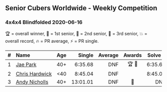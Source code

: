 ## Senior Cubers Worldwide - Weekly Competition
### 4x4x4 Blindfolded 2020-06-16

🏆 = overall winner, 🥇 = 1st senior, 🥈 = 2nd senior, 🥉 = 3rd senior, 💥 = overall record, 🔥 = PR average, ⚡ = PR single.

| # | Name | Age | Single | Average | Awards | Solve 1 | Solve 2 | Solve 3 | Video |
| :--: | :-- | :--: | --: | --: | :--: | --: | --: | --: | :-- |
| 1 | [<span style="white-space: nowrap">Jae Park</span>](../../persons/jae_park/444bf.md) | 40+ | 6:35.68 | DNF | <span style="white-space: nowrap">🏆 🥇</span> | 6:35.68 | 7:46.66 | DNF | [Link](https://www.facebook.com/events/208176410240808/permalink/209074956817620/) |
| 2 | [<span style="white-space: nowrap">Chris Hardwick</span>](../../persons/chris_hardwick/444bf.md) | <40 | 8:45.04 | DNF |  | 8:45.04 | DNS | DNS | [Link](https://www.facebook.com/events/208176410240808/permalink/210555690002880/) |
| 3 | [<span style="white-space: nowrap">Andy Nicholls</span>](../../persons/andy_nicholls/444bf.md) | 40+ | 13:01.01 | DNF | 🥈 | DNF | DNF | 13:01.01 | [Link](https://www.facebook.com/events/208176410240808/permalink/211060806619035/) |

<!-- Global site tag (gtag.js) - Google Analytics -->
<script async src="https://www.googletagmanager.com/gtag/js?id=UA-86348435-3"></script>
<script>window.dataLayer = window.dataLayer || []; function gtag() {dataLayer.push(arguments);} gtag('js', new Date()); gtag('config', 'UA-86348435-3');</script>
